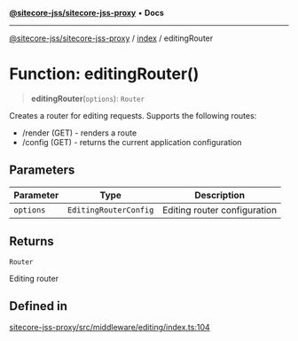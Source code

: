 [**@sitecore-jss/sitecore-jss-proxy**](../../README.md) • **Docs**

***

[@sitecore-jss/sitecore-jss-proxy](../../README.md) / [index](../README.md) / editingRouter

# Function: editingRouter()

> **editingRouter**(`options`): `Router`

Creates a router for editing requests.
Supports the following routes:
- <routerPath>/render (GET) - renders a route
- <routerPath>/config (GET) - returns the current application configuration

## Parameters

| Parameter | Type | Description |
| ------ | ------ | ------ |
| `options` | `EditingRouterConfig` | Editing router configuration |

## Returns

`Router`

Editing router

## Defined in

[sitecore-jss-proxy/src/middleware/editing/index.ts:104](https://github.com/Sitecore/jss/blob/5339c2cb4c0027629b555d24ea7cc930965853fe/packages/sitecore-jss-proxy/src/middleware/editing/index.ts#L104)
